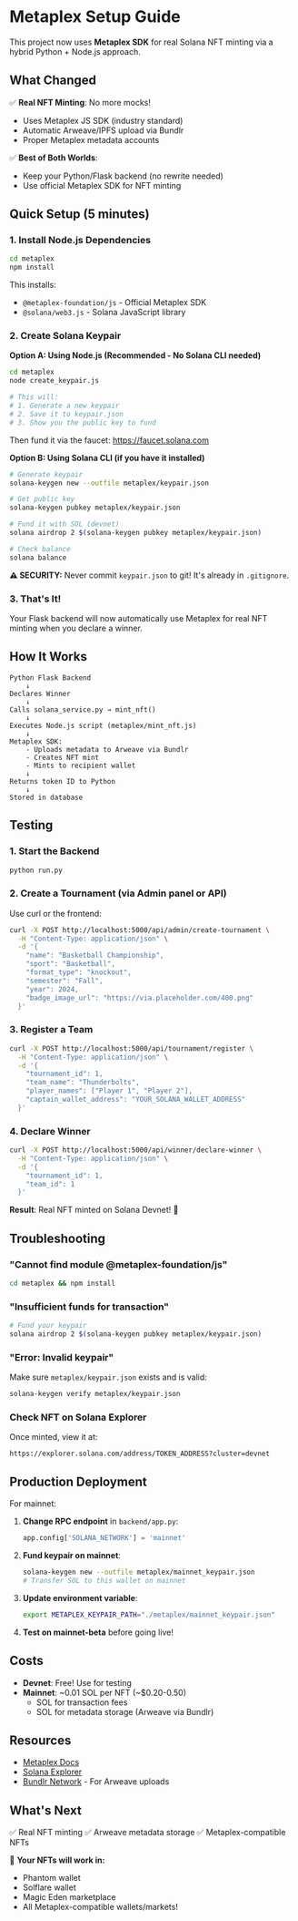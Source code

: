 # Metaplex Setup Guide

This project now uses **Metaplex SDK** for real Solana NFT minting via a hybrid Python + Node.js approach.

## What Changed

✅ **Real NFT Minting**: No more mocks!
- Uses Metaplex JS SDK (industry standard)
- Automatic Arweave/IPFS upload via Bundlr
- Proper Metaplex metadata accounts

✅ **Best of Both Worlds**:
- Keep your Python/Flask backend (no rewrite needed)
- Use official Metaplex SDK for NFT minting

## Quick Setup (5 minutes)

### 1. Install Node.js Dependencies

```bash
cd metaplex
npm install
```

This installs:
- `@metaplex-foundation/js` - Official Metaplex SDK
- `@solana/web3.js` - Solana JavaScript library

### 2. Create Solana Keypair

**Option A: Using Node.js (Recommended - No Solana CLI needed)**

```bash
cd metaplex
node create_keypair.js

# This will:
# 1. Generate a new keypair
# 2. Save it to keypair.json
# 3. Show you the public key to fund
```

Then fund it via the faucet: https://faucet.solana.com

**Option B: Using Solana CLI (if you have it installed)**

```bash
# Generate keypair
solana-keygen new --outfile metaplex/keypair.json

# Get public key
solana-keygen pubkey metaplex/keypair.json

# Fund it with SOL (devnet)
solana airdrop 2 $(solana-keygen pubkey metaplex/keypair.json)

# Check balance
solana balance
```

**⚠️ SECURITY:** Never commit `keypair.json` to git! It's already in `.gitignore`.

### 3. That's It!

Your Flask backend will now automatically use Metaplex for real NFT minting when you declare a winner.

## How It Works

```
Python Flask Backend
    ↓
Declares Winner
    ↓
Calls solana_service.py → mint_nft()
    ↓
Executes Node.js script (metaplex/mint_nft.js)
    ↓
Metaplex SDK:
    - Uploads metadata to Arweave via Bundlr
    - Creates NFT mint
    - Mints to recipient wallet
    ↓
Returns token ID to Python
    ↓
Stored in database
```

## Testing

### 1. Start the Backend

```bash
python run.py
```

### 2. Create a Tournament (via Admin panel or API)

Use curl or the frontend:

```bash
curl -X POST http://localhost:5000/api/admin/create-tournament \
  -H "Content-Type: application/json" \
  -d '{
    "name": "Basketball Championship",
    "sport": "Basketball",
    "format_type": "knockout",
    "semester": "Fall",
    "year": 2024,
    "badge_image_url": "https://via.placeholder.com/400.png"
  }'
```

### 3. Register a Team

```bash
curl -X POST http://localhost:5000/api/tournament/register \
  -H "Content-Type: application/json" \
  -d '{
    "tournament_id": 1,
    "team_name": "Thunderbolts",
    "player_names": ["Player 1", "Player 2"],
    "captain_wallet_address": "YOUR_SOLANA_WALLET_ADDRESS"
  }'
```

### 4. Declare Winner

```bash
curl -X POST http://localhost:5000/api/winner/declare-winner \
  -H "Content-Type: application/json" \
  -d '{
    "tournament_id": 1,
    "team_id": 1
  }'
```

**Result**: Real NFT minted on Solana Devnet! 🎉

## Troubleshooting

### "Cannot find module @metaplex-foundation/js"
```bash
cd metaplex && npm install
```

### "Insufficient funds for transaction"
```bash
# Fund your keypair
solana airdrop 2 $(solana-keygen pubkey metaplex/keypair.json)
```

### "Error: Invalid keypair"
Make sure `metaplex/keypair.json` exists and is valid:
```bash
solana-keygen verify metaplex/keypair.json
```

### Check NFT on Solana Explorer
Once minted, view it at:
```
https://explorer.solana.com/address/TOKEN_ADDRESS?cluster=devnet
```

## Production Deployment

For mainnet:

1. **Change RPC endpoint** in `backend/app.py`:
   ```python
   app.config['SOLANA_NETWORK'] = 'mainnet'
   ```

2. **Fund keypair on mainnet**:
   ```bash
   solana-keygen new --outfile metaplex/mainnet_keypair.json
   # Transfer SOL to this wallet on mainnet
   ```

3. **Update environment variable**:
   ```bash
   export METAPLEX_KEYPAIR_PATH="./metaplex/mainnet_keypair.json"
   ```

4. **Test on mainnet-beta** before going live!

## Costs

- **Devnet**: Free! Use for testing
- **Mainnet**: ~0.01 SOL per NFT (~$0.20-0.50)
  - SOL for transaction fees
  - SOL for metadata storage (Arweave via Bundlr)

## Resources

- [Metaplex Docs](https://docs.metaplex.com)
- [Solana Explorer](https://explorer.solana.com)
- [Bundlr Network](https://bundlr.network) - For Arweave uploads

## What's Next

✅ Real NFT minting
✅ Arweave metadata storage
✅ Metaplex-compatible NFTs

🎯 **Your NFTs will work in:**
- Phantom wallet
- Solflare wallet
- Magic Eden marketplace
- All Metaplex-compatible wallets/markets!

